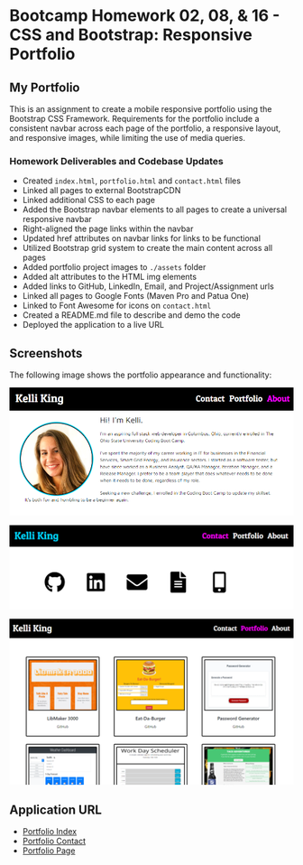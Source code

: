 # Bootcamp Homework 02, 08, & 16 - CSS and Bootstrap: Responsive Portfolio

## My Portfolio

This is an assignment to create a mobile responsive portfolio using the Bootstrap CSS Framework.  Requirements for the portfolio include a consistent navbar across each page of the portfolio, a responsive layout, and responsive images, while limiting the use of media queries.  

### Homework Deliverables and Codebase Updates

* Created `index.html`, `portfolio.html` and `contact.html` files
* Linked all pages to external BootstrapCDN
* Linked additional CSS to each page
* Added the Bootstrap navbar elements to all pages to create a universal responsive navbar
* Right-aligned the page links within the navbar
* Updated href attributes on navbar links for links to be functional
* Utilized Bootstrap grid system to create the main content across all pages 
* Added portfolio project images to `./assets` folder
* Added alt attributes to the HTML img elements
* Added links to GitHub, LinkedIn, Email, and Project/Assignment urls
* Linked all pages to Google Fonts (Maven Pro and Patua One)
* Linked to Font Awesome for icons on `contact.html`
* Created a README.md file to describe and demo the code
* Deployed the application to a live URL 

## Screenshots

The following image shows the portfolio appearance and functionality:

![Portfolio About](./assets/index2-demo.png)

![Portfolio Contact](./assets/contact3-demo.png)

![Portfolio Page](./assets/portfolio3-demo.png)


## Application URL
* [Portfolio Index](https://thorgriffs.github.io/portfolio/index.html)
* [Portfolio Contact](https://thorgriffs.github.io/portfolio/contact.html)
* [Portfolio Page](https://thorgriffs.github.io/portfolio/portfolio.html)
